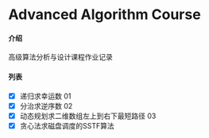 # Advanced Algorithm Course

#### 介绍
高级算法分析与设计课程作业记录

#### 列表
- [x] 递归求幸运数 01
- [x] 分治求逆序数 02
- [x] 动态规划求二维数组左上到右下最短路径 03
- [x] 贪心法求磁盘调度的SSTF算法